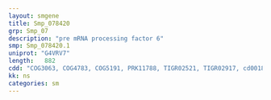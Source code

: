 ```yaml
---
layout: smgene
title: Smp_078420
grp: Smp_07
description: "pre mRNA processing factor 6"
smp: Smp_078420.1
uniprot: "G4VRV7"
length:   882
cdd: "COG3063, COG4783, COG5191, PRK11788, TIGR02521, TIGR02917, cd00189, cl02592, cl19513, cl22441, pfam13432, pfam14559, smart00386"
kk: ns
categories: sm
---
```

